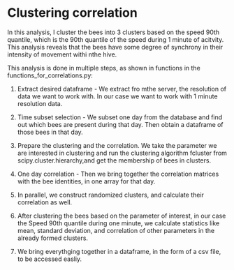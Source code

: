 # Clustering correlation
In this analysis, I cluster the bees into 3 clusters based on the speed 90th quantile, which is the 90th quantile of the speed during 1 minute of acitvity. This analysis reveals that the bees have some degree of synchrony in their intensity of movement withi nthe hive.

This analysis is done in multiple steps, as shown in functions in the functions_for_correlations.py:
1. Extract desired dataframe - We extract fro mthe server, the resolution of data we want to work with. In our case we want to work with 1 minute resolution data.

2. Time subset selection - We subset one day from the database and find out which bees are present during that day. Then obtain a dataframe of those bees in that day.

3. Prepare the clustering and the correlation. We take the parameter we are interested in clustering and run the clustering algorithm fcluster from scipy.cluster.hierarchy,and get the membership of bees in clusters.

4. One day correlation - Then we bring together the correlation matrices with the bee identities, in one array for that day.

5. In parallel, we construct randomized clusters, and calculate their correlation as well.

6. After clustering the bees based on the parameter of interest, in our case the Speed 90th quantile during one minute, we calculate statistics like mean, standard deviation, and correlation of other parameters in the already formed clusters.

7. We bring everythging together in a dataframe, in the form of a csv file, to be accessed easliy.
